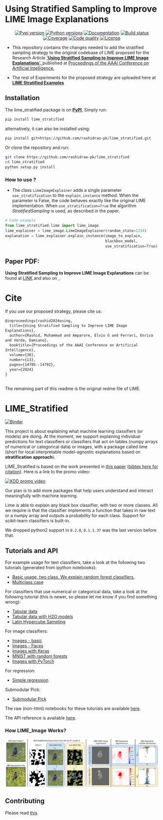 
<h1> Using Stratified Sampling to Improve LIME Image Explanations </h1>

<p align="center">
        <a href="https://pypi.python.org/pypi/lime_stratified"><img alt="Pypi version" src="https://img.shields.io/pypi/v/lime_stratified"></a>
        <a href="https://pypi.python.org/pypi/lime_stratified"><img alt="Python versions" src="https://img.shields.io/badge/python-3.6%2B%20%7C%20PyPy-blue.svg"></a>
        <a href="https://loguru.readthedocs.io/en/stable/index.html"><img alt="Documentation" src="https://img.shields.io/readthedocs/loguru.svg"></a>
        <a href="https://github.com/Delgan/loguru/actions/workflows/tests.yml?query=branch:master"><img alt="Build status" src="https://img.shields.io/github/actions/workflow/status/Delgan/loguru/tests.yml?branch=master"></a>
        <a href="https://app.codecov.io/github/rashidrao-pk"><img alt="Coverage" src="https://codecov.io/github/rashidrao-pk/lime_stratified/graph/badge.svg?token=J7PL6Q1SNW)](https://codecov.io/github/rashidrao-pk/lime_stratified"></a>
        <a href="https://app.codacy.com/gh/rashidrao-pk/lime_stratified/dashboard"><img alt="Code quality" src="https://app.codacy.com/project/badge/Grade/ae3c750abf744da6b0ca4ea75dc623fc"></a>
        <a href="https://github/rashidrao-pk/lime_stratified/LICENSE"><img alt="License" src="https://img.shields.io/github/license/rashidrao-pk/lime_stratified"></a>
    </p>


- This repository contains the changes needed to add the stratified sampling strategy to the original codebase of LIME proposed for the Research Article <a href='https://doi.org/10.1609/aaai.v38i13.29397'>'<b>Using Stratified Sampling to Improve LIME Image Explanations</b>'. </a>  published at <a href='https://ojs.aaai.org/index.php/AAAI/index'> Proceedings of the AAAI Conference on Artificial Intelligence. </a>

- The rest of Experiments for the proposed strategy are uploaded here at <b><a href='https://github.com/rashidrao-pk/lime-stratified-examples'> LIME Stratified Examples </a></b>

## Installation

The lime_stratified package is on **[PyPI](https://pypi.org/project/lime-stratified/)**, Simply run:

```sh
pip install lime_stratified
```
alternatively, it can also be installed using:
```sh
pip install git+https://github.com/rashidrao-pk/lime_stratified.git
```

Or clone the repository and run:

```sh
git clone https://github.com/rashidrao-pk/lime_stratified
cd lime_stratified
python setup.py install
```

### How to use ?

- The class `LimeImageExplainer` adds a single parameter `use_stratification` to the `explain_instance` method. When the parameter is False, the code behaves exactly like the original LIME implementation. When `use_stratification=True` the algorithm *StratifiedSampling* is used, as described in the paper.

```python
# Code example
from lime_stratified.lime import lime_image
lime_explainer = lime_image.LimeImageExplainer(random_state=1234)
explanation = lime_explainer.explain_instance(image_to_explain,
                                              blackbox_model,
                                              use_stratification=True)
```

## Paper PDF:
**Using Stratified Sampling to Improve LIME Image Explanations** can be found at [LINK](https://ojs.aaai.org/index.php/AAAI/article/view/29397) and also on <a href=''> <a href = 'https://arxiv.org/abs/2403.17742'> <img src="https://cdn.jsdelivr.net/gh/DmitryRyumin/NewEraAI-Papers@main/images/arxiv-logo.svg" width="45" alt="" /> </a>
</a>.

# Cite
If you use our proposed strategy, please cite us: <br>
``` 
@inproceedings{rashid2024using,
  title={Using Stratified Sampling to Improve LIME Image Explanations},
  author={Rashid, Muhammad and Amparore, Elvio G and Ferrari, Enrico and Verda, Damiano},
  booktitle={Proceedings of the AAAI Conference on Artificial Intelligence},
  volume={38},
  number={13},
  pages={14785--14792},
  year={2024}
}
```
<br>
The remaining part of this readme is the original redme file of LIME.

# LIME_Stratified


[![Binder](https://mybinder.org/badge_logo.svg)](https://mybinder.org/v2/gh/rashidrao-pk/lime_stratified/HEAD)



This project is about explaining what machine learning classifiers (or models) are doing.
At the moment, we support explaining individual predictions for text classifiers or classifiers that act on tables (numpy arrays of numerical or categorical data) or images, with a package called lime (short for local interpretable model-agnostic explanations based on **stratification approach**).

LIME_Stratified is based on the work presented in [this paper](https://doi.org/10.1609/aaai.v38i13.29397) ([bibtex here for citation](https://github.com/rashidrao-pk/lime_stratified/blob/master/citation.bib)). Here is a link to the promo video:

<a href="https://www.youtube.com/watch?v=hUnRCxnydCc" target="_blank"><img src="https://raw.githubusercontent.com/marcotcr/lime/master/doc/images/video_screenshot.png" width="450" alt="KDD promo video"/></a>

Our plan is to add more packages that help users understand and interact meaningfully with machine learning.

Lime is able to explain any black box classifier, with two or more classes. All we require is that the classifier implements a function that takes in raw text or a numpy array and outputs a probability for each class. Support for scikit-learn classifiers is built-in.

We dropped python2 support in `0.2.0`, `0.1.1.37` was the last version before that.


## Tutorials and API

For example usage for text classifiers, take a look at the following two tutorials (generated from ipython notebooks):

- [Basic usage, two class. We explain random forest classifiers.](https://marcotcr.github.io/lime/tutorials/Lime%20-%20basic%20usage%2C%20two%20class%20case.html)
- [Multiclass case](https://marcotcr.github.io/lime/tutorials/Lime%20-%20multiclass.html)

For classifiers that use numerical or categorical data, take a look at the following tutorial (this is newer, so please let me know if you find something wrong):

- [Tabular data](https://marcotcr.github.io/lime/tutorials/Tutorial%20-%20continuous%20and%20categorical%20features.html)
- [Tabular data with H2O models](https://marcotcr.github.io/lime/tutorials/Tutorial_H2O_continuous_and_cat.html)
- [Latin Hypercube Sampling](doc/notebooks/Latin%20Hypercube%20Sampling.ipynb)

For image classifiers:

- [Images - basic](https://marcotcr.github.io/lime/tutorials/Tutorial%20-%20images.html)
- [Images - Faces](https://github.com/marcotcr/lime/blob/master/doc/notebooks/Tutorial%20-%20Faces%20and%20GradBoost.ipynb)
- [Images with Keras](https://github.com/marcotcr/lime/blob/master/doc/notebooks/Tutorial%20-%20Image%20Classification%20Keras.ipynb)
- [MNIST with random forests](https://github.com/marcotcr/lime/blob/master/doc/notebooks/Tutorial%20-%20MNIST%20and%20RF.ipynb)
- [Images with PyTorch](https://github.com/marcotcr/lime/blob/master/doc/notebooks/Tutorial%20-%20images%20-%20Pytorch.ipynb)

For regression:

- [Simple regression](https://marcotcr.github.io/lime/tutorials/Using%2Blime%2Bfor%2Bregression.html)

Submodular Pick:

- [Submodular Pick](https://github.com/marcotcr/lime/tree/master/doc/notebooks/Submodular%20Pick%20examples.ipynb)

The raw (non-html) notebooks for these tutorials are available [here](https://github.com/marcotcr/lime/tree/master/doc/notebooks).

The API reference is available [here](https://lime-ml.readthedocs.io/en/latest/).

### How LIME_Image Works?
<img src="doc/images/LIME-Image-workflow.png"/>



## Contributing

Please read [this](CONTRIBUTING.md).
